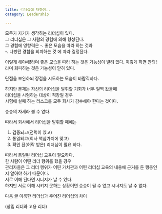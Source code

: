 ```yaml
---
title: 리더십에 대하여..
category: Leadership

---
```


모두가 자기가 생각하는 리더십이 있다.  
그 리더십은 그 사람의 경험에 의해 형성된다.  
그 경험에 영향력은
  -. 좋은 모습을 따라 하는 것과  
  -. 나빴던 경험을 회피하는 것
에 따라 결정된다.

이렇게 해야해!라며 좋은 모습을 따라 하는 것은 가능성이 열려 있다.
이렇게 하면 안되!라며 회피하는 것은 가능성이 닫혀 있다.

단점을 보완하되 장점을 시도하는 모습이 바람직하다.  


하지만 문제는 자신의 리더십을 발휘할 기회가 너무 일찍 왔을때  
리더십을 시험하는 대상이 직장일 경우  
시험에 실패 하는 리스크를 모두 회사가 감수해야 한다는 것이다.

승승의 자세라 볼 수 없다.

따라서 회사에서 리더십을 발휘할 때에는
  1. 검증되고(전력이 있고)
  2. 통일되고(회사 핵심가치에 맞고)
  3. 확인 된(허락 받은)
리더십이 필요 하다.

따라서 통일된 리더십 교육이 필요하다.  
한 사람이 어떤 리더 행위를 했을 경우  
관리자들은 그 리더 행위가 어떤 가치관과 어떤 리더십 교육의 내용에 근거를 둔 행동인지 알아야 하기 때문이다.  
서로 이해 된다면 시너지가 날 수 있다.  
하지만 서로 이해 시키지 못하는 상황이면 승승이 될 수 없고 시너지도 날 수 없다.





다음 글
이룩한 리더십과
주어진 리더십의 차이

(창립 리더와 고용 리더)
